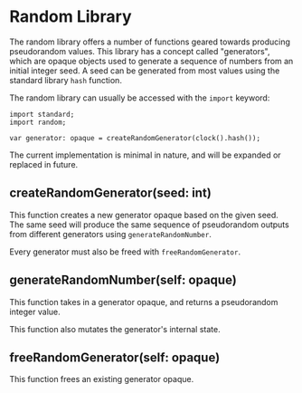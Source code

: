 # Random Library

The random library offers a number of functions geared towards producing pseudorandom values. This library has a concept called "generators", which are opaque objects used to generate a sequence of numbers from an initial integer seed. A seed can be generated from most values using the standard library `hash` function.

The random library can usually be accessed with the `import` keyword:

```
import standard;
import random;

var generator: opaque = createRandomGenerator(clock().hash());
```

The current implementation is minimal in nature, and will be expanded or replaced in future.

## createRandomGenerator(seed: int)

This function creates a new generator opaque based on the given seed. The same seed will produce the same sequence of pseudorandom outputs from different generators using `generateRandomNumber`.

Every generator must also be freed with `freeRandomGenerator`.

## generateRandomNumber(self: opaque)

This function takes in a generator opaque, and returns a pseudorandom integer value.

This function also mutates the generator's internal state.

## freeRandomGenerator(self: opaque)

This function frees an existing generator opaque.

